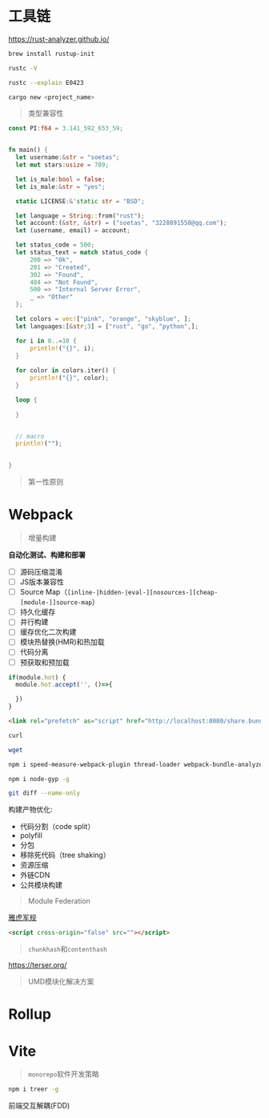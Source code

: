 # 工具链

<https://rust-analyzer.github.io/>

```sh
brew install rustup-init

rustc -V 

rustc --explain E0423

cargo new <project_name>

```

> 类型兼容性

```rs
const PI:f64 = 3.141_592_653_59;


fn main() {
  let username:&str = "soetas";
  let mut stars:usize = 789;

  let is_male:bool = false;
  let is_male:&str = "yes";

  static LICENSE:&'static str = "BSD";

  let language = String::from("rust");
  let account:(&str, &str) = ("soetas", "3228891558@qq.com");
  let (username, email) = account;

  let status_code = 500;
  let status_text = match status_code {
      200 => "Ok",
      201 => "Created",
      302 => "Found",
      404 => "Not Found",
      500 => "Internal Server Error",
      _ => "Other"
  };

  let colors = vec!["pink", "orange", "skyblue", ];
  let languages:[&str;3] = ["rust", "go", "python",];

  for i in 0..=10 {
      println!("{}", i);
  }
  
  for color in colors.iter() {
      println!("{}", color);
  }

  loop {
    
  }


  // macro  
  println!("");
  

}

```

> 第一性原则


# Webpack

> 增量构建

**自动化测试、构建和部署**

- [ ] 源码压缩混淆
- [ ] JS版本兼容性
- [ ] Source Map（`[inline-|hidden-|eval-][nosources-][cheap-[module-]]source-map`）
- [ ] 持久化缓存
- [ ] 并行构建
- [ ] 缓存优化二次构建
- [ ] 模块热替换(HMR)和热加载
- [ ] 代码分离
- [ ] 预获取和预加载

```js
if(module.hot) {
  module.hot.accept('', ()=>{

  })
}

```


```html
<link rel="prefetch" as="script" href="http://localhost:8080/share.bundle.js">


```

```sh
curl 

wget

npm i speed-measure-webpack-plugin thread-loader webpack-bundle-analyzer -D

npm i node-gyp -g

git diff --name-only

```

构建产物优化:

- 代码分割（code split）
- polyfill
- 分包
- 移除死代码（tree shaking）
- 资源压缩
- 外链CDN
- 公共模块构建

> Module Federation

[雅虎军规](https://chenoge.github.io/2018/07/03/%E9%9B%85%E8%99%8E%E5%89%8D%E7%AB%AF%E4%BC%98%E5%8C%96%E7%9A%8435%E6%9D%A1%E5%86%9B%E8%A7%84/)

```html
<script cross-origin="false" src=""></script>

```

> `chunkhash`和`contenthash`

<https://terser.org/>

> UMD模块化解决方案

# Rollup

# Vite

> `monorepo`软件开发策略

```sh
npm i treer -g

```

前端交互解耦(FDD)
